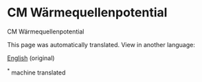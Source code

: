 <h1> <a class="anchor" id="cm-heat-source-potential" href="#cm-heat-source-potential"><i class="fa fa-link"></i></a> CM Wärmequellenpotential </h1><p> CM Wärmequellenpotential </p>
<!--- THIS IS A SUPER UNIQUE IDENTIFIER -->

This page was automatically translated. View in another language:

[English](../en/CM-Heat-source-potential) (original)  

<sup>\*</sup> machine translated
